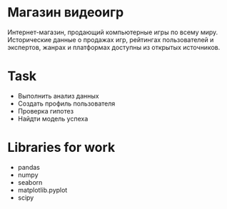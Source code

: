 # Магазин видеоигр
Интернет-магазин, продающий компьютерные игры по всему миру. Исторические данные о продажах игр, рейтингах пользователей и экспертов, жанрах и платформах доступны из открытых источников.

# Task
- Выполнить анализ данных
- Создать профиль пользователя
- Проверка гипотез
- Найдти модель успеха

# Libraries for work
- pandas
- numpy
- seaborn
- matplotlib.pyplot
- scipy
